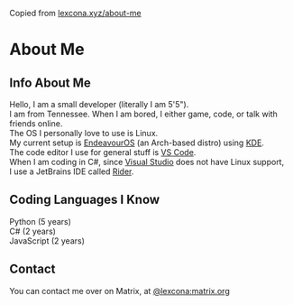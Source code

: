Copied from [lexcona.xyz/about-me](https://lexcona.xyz/about-me)

# About Me

## Info About Me

Hello, I am a small developer (literally I am 5'5").  
I am from Tennessee. When I am bored, I either game, code, or talk with friends online.  
The OS I personally love to use is Linux.  
My current setup is [EndeavourOS](https://endeavouros.com/) (an Arch-based distro) using [KDE](https://kde.org/).  
The code editor I use for general stuff is [VS Code](https://code.visualstudio.com/).  
When I am coding in C#, since [Visual Studio](https://visualstudio.microsoft.com/) does not have Linux support,  
I use a JetBrains IDE called [Rider](https://www.jetbrains.com/rider/).

## Coding Languages I Know

Python (5 years)  
C# (2 years)  
JavaScript (2 years)  

## Contact
You can contact me over on Matrix, at [@lexcona:matrix.org](https://matrix.to/#/@lexcona:matrix.org)
